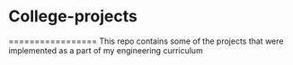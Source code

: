 # College-projects
=================
This repo contains some of the projects that were implemented as a part of my engineering curriculum 
